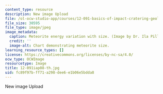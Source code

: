 ```yaml
---
content_type: resource
description: New image Upload
file: /ol-ocw-studio-app/courses/12-091-basics-of-impact-cratering-geological-geophysical-geochemical-environmental-studies-of-some-impact-craters-of-the-earth-january-iap-2008/fc89f97bff71a298dee6e1b06e5bdda8_12-091iap08-th.jpg
file_size: 30595
file_type: image/jpeg
image_metadata:
  caption: Meteorite energy variation with size. (Image by Dr. Ila Pillalamarri.)
  credit: ''
  image-alt: Chart demonstrating meteorite size.
learning_resource_types: []
license: https://creativecommons.org/licenses/by-nc-sa/4.0/
ocw_type: OCWImage
resourcetype: Image
title: 12-091iap08-th.jpg
uid: fc89f97b-ff71-a298-dee6-e1b06e5bdda8
---
```

New image Upload